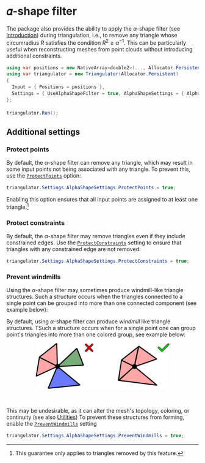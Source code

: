 # 𝛼-shape filter <!-- LaTeX not supported in "card title" -->

The package also provides the ability to apply the $\alpha$-shape filter (see [Introduction]) during triangulation, i.e., to remove any triangle whose circumradius $R$ satisfies the condition $R^2 \ge \alpha^{-1}$.
This can be particularly useful when reconstructing meshes from point clouds without introducing additional constraints.

```csharp
using var positions = new NativeArray<double2>(..., Allocator.Persistent);
using var triangulator = new Triangulator(Allocator.Persistent)
{
  Input = { Positions = positions },
  Settings = { UseAlphaShapeFilter = true, AlphaShapeSettings = { Alpha = 0.1f, ... }},
};

triangulator.Run();
```

## Additional settings

### Protect points

By default, the $\alpha$-shape filter can remove any triangle, which may result in some input points not being associated with any triangle.
To prevent this, use the [`ProtectPoints`][protect-points] option:

```csharp
triangulator.Settings.AlphaShapeSettings.ProtectPoints = true;
```

Enabling this option ensures that all input points are assigned to at least one triangle.[^1]

### Protect constraints

By default, the $\alpha$-shape filter may remove triangles even if they include constrained edges.
Use the [`ProtectConstraints`][protect-constraints] setting to ensure that triangles with any constrained edge are not removed:

```csharp
triangulator.Settings.AlphaShapeSettings.ProtectConstraints = true;
```

### Prevent windmills

Using the $\alpha$-shape filter may sometimes produce windmill-like triangle structures.
Such a structure occurs when the triangles connected to a single point can be grouped into more than one connected component (see example below):

By default, using $\alpha$-shape filter can produce *windmill* like triangle structures.
TSuch a structure occurs when for a single point one can group point's triangles into more than one colored group, see example below:

<p align="center"><img src="../../images/alpha-shape-windmill.svg" width="350"/></p>
<br>

This may be undesirable, as it can alter the mesh's topology, coloring, or continuity (see also [Utilities])
To prevent these structures from forming, enable the [`PreventWindmills`][prevent-windmills] setting

```csharp
triangulator.Settings.AlphaShapeSettings.PreventWindmills = true;
```

[^1]: This guarantee only applies to triangles removed by this feature.

[Introduction]: xref:introduction-md#-shape-filter
[Utilities]: xref:utilities-md#generatetrianglecolors

[protect-points]: xref:andywiecko.BurstTriangulator.AlphaShapeSettings.ProtectPoints
[protect-constraints]: xref:andywiecko.BurstTriangulator.AlphaShapeSettings.ProtectConstraints
[prevent-windmills]: xref:andywiecko.BurstTriangulator.AlphaShapeSettings.PreventWindmills
